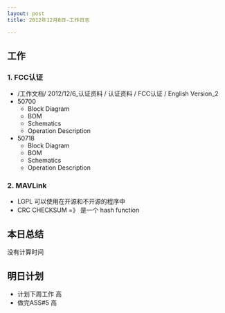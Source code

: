 ```yaml
---
layout: post
title: 2012年12月8日-工作日志  

---
```


  
## 工作

### 1. FCC认证    
-  /工作文档/ 2012/12/6_认证资料 /  认证资料 / FCC认证 / English Version_2
-  50700
	-  Block Diagram
	-  BOM
	-  Schematics
	-  Operation Description
-  50718
	-  Block Diagram
	-  BOM
	-  Schematics
	-  Operation Description

### 2. MAVLink 
-  LGPL 可以使用在开源和不开源的程序中
-  CRC CHECKSUM =》 是一个 hash function     
  
## 本日总结    

没有计算时间
  
## 明日计划    
  
- 计划下周工作 高
- 做完ASS#5 高







  

    
